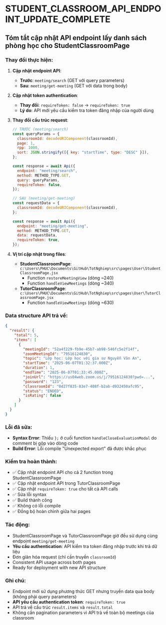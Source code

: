 # STUDENT_CLASSROOM_API_ENDPOINT_UPDATE_COMPLETE

## Tóm tắt cập nhật API endpoint lấy danh sách phòng học cho StudentClassroomPage

### Thay đổi thực hiện:

1. **Cập nhật endpoint API**:

   - **Trước**: `meeting/search` (GET với query parameters)
   - **Sau**: `meeting/get-meeting` (GET với data trong body)

2. **Cập nhật token authentication**:

   - **Thay đổi**: `requireToken: false` → `requireToken: true`
   - **Lý do**: API mới yêu cầu kiểm tra token đăng nhập của người dùng

3. **Thay đổi cấu trúc request**:

   ```javascript
   // TRƯỚC (meeting/search)
   const queryParams = {
     classroomId: decodeURIComponent(classroomId),
     page: 1,
     rpp: 1000,
     sort: JSON.stringify([{ key: "startTime", type: "DESC" }]),
   };

   const response = await Api({
     endpoint: "meeting/search",
     method: METHOD_TYPE.GET,
     query: queryParams,
     requireToken: false,
   });

   // SAU (meeting/get-meeting)
   const requestData = {
     classroomId: decodeURIComponent(classroomId),
   };

   const response = await Api({
     endpoint: "meeting/get-meeting",
     method: METHOD_TYPE.GET,
     data: requestData,
     requireToken: true,
   });
   ```

4. **Vị trí cập nhật trong files**:
   - **StudentClassroomPage**: `c:\Users\PHUC\Documents\GitHub\TotNghiep\src\pages\User\StudentClassroomPage.jsx`
     - Function `restoreMeetingView` (dòng ~240)
     - Function `handleViewMeetings` (dòng ~340)
   - **TutorClassroomPage**: `c:\Users\PHUC\Documents\GitHub\TotNghiep\src\pages\User\TutorClassroomPage.jsx`
     - Function `handleViewMeetings` (dòng ~630)

### Data structure API trả về:

```json
{
  "result": {
    "total": 5,
    "items": [
      {
        "meetingId": "52a4f229-fb9e-45b7-ab98-546fc5e2f14f",
        "zoomMeetingId": "79516124830",
        "topic": "Lớp học: Lớp học với gia sư Nguyễn Văn An",
        "startTime": "2025-06-07T01:32:37.000Z",
        "duration": 1,
        "endTime": "2025-06-07T01:33:45.000Z",
        "joinUrl": "https://us04web.zoom.us/j/79516124830?pwd=...",
        "password": "123",
        "classroomId": "0d27f835-83e7-408f-b2ab-d932450afc95",
        "status": "ENDED",
        "isRating": false
      }
    ]
  }
}
```

### Lỗi đã sửa:

- **Syntax Error**: Thiếu `};` ở cuối function `handleCloseEvaluationModal` do comment bị gộp vào dòng code
- **Build Error**: Lỗi compile "Unexpected export" đã được khắc phục

### Kiểm tra hoàn thành:

- ✅ Cập nhật endpoint API cho cả 2 function trong StudentClassroomPage
- ✅ Cập nhật endpoint API trong TutorClassroomPage
- ✅ Cập nhật `requireToken: true` cho tất cả API calls
- ✅ Sửa lỗi syntax
- ✅ Build thành công
- ✅ Không có lỗi compile
- ✅ Đồng bộ hoàn chỉnh giữa hai pages

### Tác động:

- StudentClassroomPage và TutorClassroomPage giờ đều sử dụng cùng endpoint `meeting/get-meeting`
- **Yêu cầu authentication**: API kiểm tra token đăng nhập trước khi trả dữ liệu
- Đơn giản hóa request (chỉ cần truyền `classroomId`)
- Consistent API usage across both pages
- Ready for deployment with new API structure

### Ghi chú:

- Endpoint mới sử dụng phương thức GET nhưng truyền data qua body (không phải query parameters)
- **API yêu cầu authentication token**: `requireToken: true`
- API trả về cấu trúc `result.items` và `result.total`
- Không cần pagination parameters vì API trả về toàn bộ meetings của classroom
